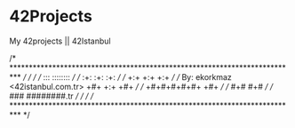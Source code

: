 # 42Projects
My 42projects || 42Istanbul

/* ************************************************************************** */
/*                                                                            */
/*                                                        :::      ::::::::   */
/*                                                      :+:      :+:    :+:   */
/*                                                    +:+ +:+         +:+     */
/*   By: ekorkmaz <42istanbul.com.tr>               +#+  +:+       +#+        */
/*                                                +#+#+#+#+#+   +#+           */
/*                                                     #+#    #+#             */
/*                                                    ###   ########.tr       */
/*                                                                            */
/* ************************************************************************** */












